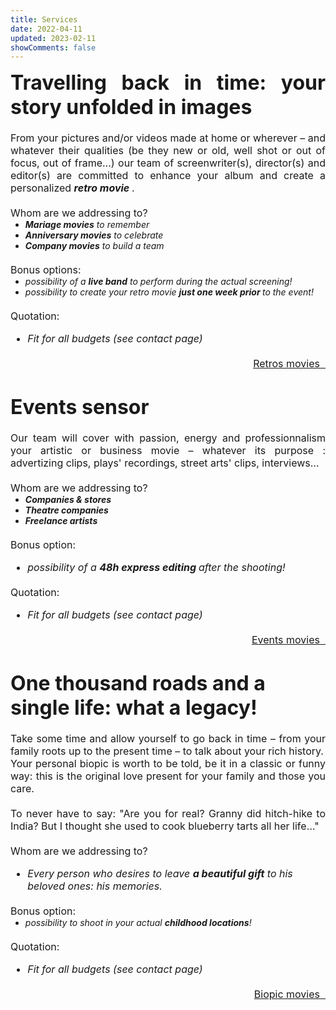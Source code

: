 ```yaml
---
title: Services
date: 2022-04-11
updated: 2023-02-11
showComments: false
---
```

<p style='margin:0cm;font-size:16px;text-align:justify;'><strong><span style='font-size:32px;'>Travelling back in time: your story unfolded in images</span></strong></p>
<p style='margin:0cm;font-size:16px;text-align:justify;'>&nbsp; &nbsp; &nbsp; &nbsp; &nbsp; &nbsp;&nbsp;</p>
<p style='margin:0cm;font-size:16px;text-align:justify;'>From your pictures and/or videos made at home or wherever – and whatever their qualities (be they new or old, well shot or out of focus, out of frame&hellip;) our team of screenwriter(s), director(s) and editor(s) are committed to enhance your album and create a personalized <strong><em>retro movie&nbsp;</em></strong>.</p>
<p style='margin:0cm;font-size:16px;'>&nbsp;</p>
<p style='margin:0cm;font-size:16px;'><strong><em></em></strong>Whom are we addressing to?</p>
<ul style="margin:0cm;list-style-type: disc;">
    <li><strong><em><span >Mariage movies</span></em></strong><em><span >&nbsp;to remember</span></em></li>
    <li><strong><em><span >Anniversary movies</span></em></strong><em><span >&nbsp;to celebrate&nbsp;</span></em></li>
    <li><strong><em><span >Company movies</span></em></strong><em><span >&nbsp;to build a team</span></em></li>
</ul>
<p style='margin:0cm;font-size:16px;'>&nbsp;</p>
<p style='margin:0cm;font-size:16px;'>Bonus options:</p>
<ul style="margin:0cm;list-style-type: disc;">
    <li><em><span >possibility of a <strong>live band</strong> to perform during the actual screening!</span></em></li>
    <li><em><span >possibility to create your retro movie <strong><b>just one week prior&nbsp;</b></strong>to the event!</span></em></li>
</ul>
<p style='margin:0cm;font-size:16px;text-align:justify;'>&nbsp;</p>
<p style='margin:0cm;font-size:16px;text-align:justify;'>Quotation:</p>
<div style='margin:0cm;font-size:16px;'>
    <ul style="margin-bottom:0cm;list-style-type: disc;">
        <li style='margin:0cm;font-size:16px;'><em><span >Fit for all budgets (see contact page)</span></em></li>
    </ul>
</div>
<p style='margin:0cm;font-size:16px;text-align:justify;'><em>&nbsp;</em></p>
<p style='margin:0cm;font-size:16px;text-align:right;'><a class="previous" href="/en/tags/retro">Retros movies&nbsp;&nbsp;<i class="fas fa-arrow-right"></i></a></p>
<p style='margin:0cm;font-size:16px;'>&nbsp;</p>
<p style='margin:0cm;font-size:16px;'>&nbsp;</p>
<p style='margin:0cm;font-size:16px;text-align:justify;'><strong><span style='font-size:32px;'>Events sensor</span></strong></p>
<p style='margin:0cm;font-size:16px;text-align:justify;'>&nbsp; &nbsp; &nbsp; &nbsp; &nbsp; &nbsp;&nbsp;</p>
<p style='margin:0cm;font-size:16px;text-align:justify;'>Our team will cover with passion, energy and professionnalism your artistic or business movie – whatever its purpose : advertizing clips, plays&#39; recordings, street arts&#39; clips, interviews&hellip;</p>
<p style='margin:0cm;font-size:16px;text-align:justify;'>&nbsp;</p>
<p style='margin:0cm;font-size:16px;'><strong><em></em></strong>Whom are we addressing to?</p>
<ul style="margin:0cm;list-style-type: disc;">
    <li><strong><em><span >Companies &amp; stores</span></em></strong></li>
    <li><strong><em><span >Theatre companies&nbsp;</span></em></strong></li>
    <li><strong><em><span >Freelance artists</span></em></strong></li>
</ul>
<p style='margin:0cm;font-size:16px;'>&nbsp;</p>
<p style='margin:0cm;font-size:16px;'>Bonus option:</p>
<div style='margin:0cm;font-size:16px;'>
    <ul style="margin-bottom:0cm;list-style-type: disc;">
        <li style='margin:0cm;font-size:16px;'><em><span >possibility of a <strong><b>48h express editing&nbsp;</b></strong>after the shooting!</span></em></li>
    </ul>
</div>
<p style='margin:0cm;font-size:16px;text-align:justify;'>&nbsp;</p>
<p style='margin:0cm;font-size:16px;text-align:justify;'>Quotation:</p>
<div style='margin:0cm;font-size:16px;'>
    <ul style="margin-bottom:0cm;list-style-type: disc;">
        <li style='margin:0cm;font-size:16px;'><em><span >Fit for all budgets (see contact page)</span></em></li>
    </ul>
</div>
<p style='margin:0cm;font-size:16px;text-align:justify;'><em>&nbsp;</em></p>
<p style='margin:0cm;font-size:16px;text-align:right;'><a class="previous" href="/en/tags/event">Events movies&nbsp;&nbsp;<i class="fas fa-arrow-right"></i></a></p>
<p style='margin:0cm;font-size:16px;'>&nbsp;</p>
<p style='margin:0cm;font-size:16px;'>&nbsp;</p>
<p style='margin:0cm;font-size:16px;'><strong><span style='font-size:32px;'>One thousand roads and a single life: what a legacy!</span></strong></p>
<p style='margin:0cm;font-size:16px;text-align:justify;'>&nbsp; &nbsp; &nbsp; &nbsp; &nbsp; &nbsp;&nbsp;</p>
<p style='margin:0cm;font-size:16px;text-align:justify;'>Take some time and allow yourself to go back in time – from your family roots up to the present time – to talk about your rich history.</p>
<p style='margin:0cm;font-size:16px;text-align:justify;'>Your personal biopic is worth to be told, be it in a classic or funny way: this is the original love present for your family and those you care.</p>
<p style='margin:0cm;font-size:16px;text-align:justify;'>&nbsp;</p>
<p style='margin:0cm;font-size:16px;text-align:justify;'>To never have to say: &quot;Are you for real? Granny did hitch-hike to India? But I thought she used to cook blueberry tarts all her life&hellip;&quot;</p>
<p style='margin:0cm;font-size:16px;text-align:justify;'>&nbsp;</p>
<p style='margin:0cm;font-size:16px;'><strong><em></em></strong>Whom are we addressing to?</p>
<div style='margin:0cm;font-size:16px;'>
    <ul style="margin-bottom:0cm;list-style-type: disc;">
        <li style='margin:0cm;font-size:16px;'><em><span >Every person who desires to leave <strong>a beautiful gift</strong> to his beloved ones: his memories.</span></em></li>
    </ul>
</div>
<p style='margin:0cm;font-size:16px;'>&nbsp;</p>
<p style='margin:0cm;font-size:16px;'>Bonus option:</p>
<ul style="margin:0cm;list-style-type: disc;">
    <li><em><span >possibility to shoot in your actual <strong>childhood locations</strong>!</span></em></li>
</ul>
<p style='margin:0cm;font-size:16px;text-align:justify;'>&nbsp;</p>
<p style='margin:0cm;font-size:16px;text-align:justify;'>Quotation:</p>
<div style='margin:0cm;font-size:16px;'>
    <ul style="margin-bottom:0cm;list-style-type: disc;">
        <li style='margin:0cm;font-size:16px;'><em><span >Fit for all budgets (see contact page)</span></em></li>
    </ul>
</div>
<p style='margin:0cm;font-size:16px;text-align:justify;'><em>&nbsp;</em></p>
<p style='margin:0cm;font-size:16px;text-align:right;'><a class="previous" href="/en/tags/biopic">Biopic movies&nbsp;&nbsp;<i class="fas fa-arrow-right"></i></a></p>